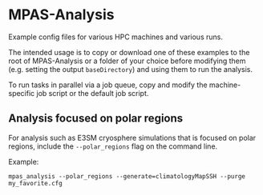 # MPAS-Analysis

Example config files for various HPC machines and various runs.

The intended usage is to copy or download one of these examples to the root of
MPAS-Analysis or a folder of your choice before modifying them (e.g. setting
the output `baseDirectory`) and using them to run the analysis.

To run tasks in parallel via a job queue, copy and modify the machine-specific
job script or the default job script.

## Analysis focused on polar regions

For analysis such as E3SM cryosphere simulations that is focused on polar
regions, include the `--polar_regions` flag on the command line.

Example:
```
mpas_analysis --polar_regions --generate=climatologyMapSSH --purge my_favorite.cfg 
```


